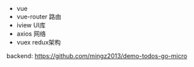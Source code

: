 - vue 
- vue-router 路由
- iview UI库
- axios 网络
- vuex  redux架构







backend: https://github.com/mingz2013/demo-todos-go-micro
